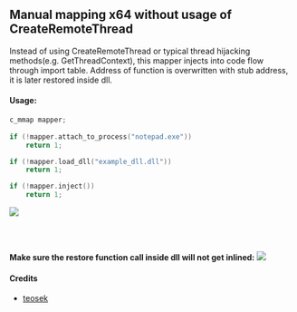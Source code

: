 ## Manual mapping x64 without usage of CreateRemoteThread

Instead of using CreateRemoteThread or typical thread hijacking methods(e.g. GetThreadContext), 
this mapper injects into code flow through import table. 
Address of function is overwritten with stub address, it is later restored inside dll.

#### Usage:
```cpp
c_mmap mapper;
	
if (!mapper.attach_to_process("notepad.exe"))
	return 1;

if (!mapper.load_dll("example_dll.dll"))
	return 1;

if (!mapper.inject())
	return 1;
```
![](https://i.imgur.com/EQHFMJh.png)

</br></br>

**Make sure the restore function call inside dll will not get inlined:**
![](https://i.imgur.com/EfahbDx.png)

#### Credits
- [teosek](https://github.com/teosek "teosek")